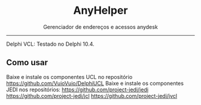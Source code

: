 <h1 align="center">
<br>
  AnyHelper
<br>
</h1>

<p align="center">Gerenciador de endereços e acessos anydesk</p>


<hr />


Delphi VCL: Testado no Delphi 10.4.


## Como usar


Baixe e instale os componentes UCL no repositório https://github.com/VuioVuio/DelphiUCL
Baixe e instale os componentes JEDI nos repositórios:
https://github.com/project-jedi/jedi
https://github.com/project-jedi/jcl
https://github.com/project-jedi/jvcl
